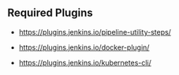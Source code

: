 ## Required Plugins

- https://plugins.jenkins.io/pipeline-utility-steps/
- https://plugins.jenkins.io/docker-plugin/

- https://plugins.jenkins.io/kubernetes-cli/